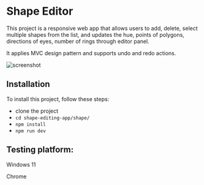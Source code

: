 # Shape Editor

This project is a responsive web app that allows users to add, delete, select multiple shapes from the list, and updates the hue, points of polygons, directions of eyes, number of rings through editor panel. 

It applies MVC design pattern and supports undo and redo actions. 


![screenshot](https://github.com/your-username/your-repo-name/blob/main/images/logo.png)

<!-- ## Features

- Feature 1
- Feature 2
- Feature 3 -->

## Installation

To install this project, follow these steps:

- clone the project
- `cd shape-editing-app/shape/`
- `npm install`
- `npm run dev`


## Testing platform:

Windows 11

Chrome
